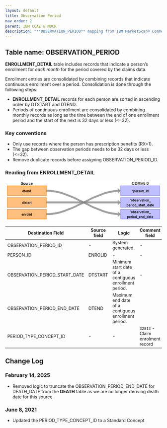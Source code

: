 ```yaml
---
layout: default
title: Observation Period
nav_order: 2
parent: IBM CCAE & MDCR
description: "**OBSERVATION_PERIOD** mapping from IBM MarketScan® Commercial Database (CCAE) & IBM MarketScan® Medicare Supplemental Database (MDCR) **ENROLLMENT_DETAIL**."
---
```


## Table name: **OBSERVATION_PERIOD**

**ENROLLMENT_DETAIL** table includes records that indicate a person’s enrollment for *each month* for the period covered by the claims data.

Enrollment entries are consolidated by combining records that indicate continuous enrollment over a period.  Consolidation is done through the following steps:
* **ENROLLMENT_DETAIL** records for each person are sorted in ascending order by DTSTART and DTEND.
* Periods of continuous enrollment are consolidated by combining monthly records as long as the time between the end of one enrollment period and the start of the next is 32 days or less (<=32).

### Key conventions
* Only use records where the person has prescription benefits (RX=1).
* The gap between observation periods needs to be 32 days or less (<=32).
* Remove duplicate records before assigning OBSERVATION_PERIOD_ID.  


### Reading from **ENROLLMENT_DETAIL**

![](images/image11.png)

| Destination Field | Source field | Logic | Comment field |
| --- | --- | --- | --- |
| OBSERVATION_PERIOD_ID | - | System generated. | - |
| PERSON_ID | ENROLID | - | - |
| OBSERVATION_PERIOD_START_DATE | DTSTART | Minimum start date of a contiguous enrollment period. | - |
| OBSERVATION_PERIOD_END_DATE | DTEND | Maximum end date of a contiguous enrollment period. |  |
| PERIOD_TYPE_CONCEPT_ID | - | - | `32813` - Claim enrolment record |

## Change Log

### February 14, 2025
* Removed logic to truncate the OBSERVATION_PERIOD_END_DATE for DEATH_DATE from the **DEATH** table as we are no longer deriving death date for this source   

### June 8, 2021
* Updated the PERIOD_TYPE_CONCEPT_ID to a Standard Concept